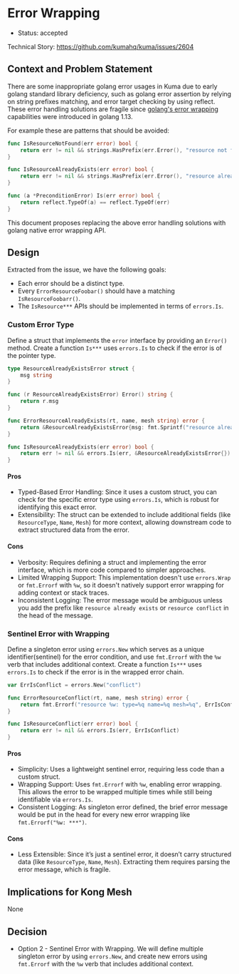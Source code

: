 # Error Wrapping

* Status: accepted

Technical Story: https://github.com/kumahq/kuma/issues/2604

## Context and Problem Statement

There are some inappropriate golang error usages in Kuma due to early golang standard library deficiency, 
such as golang error assertion by relying on string prefixes matching, and error target checking by using reflect.
These error handling solutions are fragile since [golang's error wrapping](https://go.dev/blog/go1.13-errors) capabilities were introduced in golang 1.13. 

For example these are patterns that should be avoided:

```go
func IsResourceNotFound(err error) bool {
	return err != nil && strings.HasPrefix(err.Error(), "resource not found")
}

func IsResourceAlreadyExists(err error) bool {
	return err != nil && strings.HasPrefix(err.Error(), "resource already exists")
}

func (a *PreconditionError) Is(err error) bool {
	return reflect.TypeOf(a) == reflect.TypeOf(err)
}
```

This document proposes replacing the above error handling solutions with golang native error wrapping API.

## Design

Extracted from the issue, we have the following goals:
* Each error should be a distinct type.
* Every `ErrorResourceFoobar()` should have a matching `IsResourceFoobarr()`.
* The `IsResource***` APIs should be implemented in terms of `errors.Is`.

### Custom Error Type

Define a struct that implements the `error` interface by providing an `Error()` method. Create a function `Is***` uses `errors.Is` to check 
if the error is of the pointer type. 

```go
type ResourceAlreadyExistsError struct {
	msg string
}

func (r ResourceAlreadyExistsError) Error() string {
	return r.msg
}

func ErrorResourceAlreadyExists(rt, name, mesh string) error {
	return &ResourceAlreadyExistsError{msg: fmt.Sprintf("resource already exists: type=%q name=%q mesh=%q", rt, name, mesh)}
}

func IsResourceAlreadyExists(err error) bool {
	return err != nil && errors.Is(err, &ResourceAlreadyExistsError{})
}
```

#### Pros

* Typed-Based Error Handling: Since it uses a custom struct, you can check for the specific error type using `errors.Is`, which is robust for identifying this exact error.
* Extensibility: The struct can be extended to include additional fields (like `ResourceType`, `Name`, `Mesh`) for more context, allowing downstream code to extract structured data from the error.

#### Cons

* Verbosity: Requires defining a struct and implementing the error interface, which is more code compared to simpler approaches.
* Limited Wrapping Support: This implementation doesn't use `errors.Wrap` or `fmt.Errorf` with `%w`, so it doesn't natively support error wrapping for adding context or stack traces.
* Inconsistent Logging: The error message would be ambiguous unless you add the prefix like `resource already exists` or `resource conflict` in the head of the message.

### Sentinel Error with Wrapping

Define a singleton error using `errors.New` which serves as a unique identifier(sentinel) for the error condition, 
and use `fmt.Errorf` with the `%w` verb that includes additional context. Create a function `Is***` uses `errors.Is` to check
if the error is in the wrapped error chain.

```go
var ErrIsConflict = errors.New("conflict")

func ErrorResourceConflict(rt, name, mesh string) error {
	return fmt.Errorf("resource %w: type=%q name=%q mesh=%q", ErrIsConflict, rt, name, mesh)
}

func IsResourceConflict(err error) bool {
	return err != nil && errors.Is(err, ErrIsConflict)
}
```

#### Pros

* Simplicity: Uses a lightweight sentinel error, requiring less code than a custom struct.
* Wrapping Support: Uses `fmt.Errorf` with `%w`, enabling error wrapping. This allows the error to be wrapped multiple times while still being identifiable via `errors.Is`.
* Consistent Logging: As singleton error defined, the brief error message would be put in the head for every new error wrapping like `fmt.Errorf("%w: ***")`.

#### Cons

* Less Extensible: Since it’s just a sentinel error, it doesn’t carry structured data (like `ResourceType`, `Name`, `Mesh`). Extracting them requires parsing the error message, which is fragile.

## Implications for Kong Mesh

None

## Decision

* Option 2 - Sentinel Error with Wrapping. We will define multiple singleton error by using `errors.New`, 
and create new errors using `fmt.Errorf` with the `%w` verb that includes additional context.

